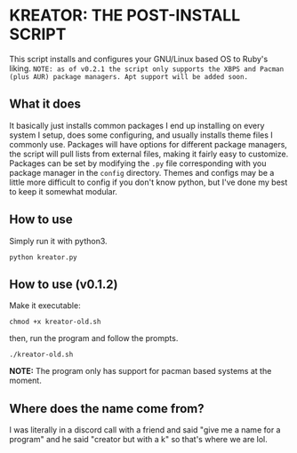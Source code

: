 # KREATOR: THE POST-INSTALL SCRIPT
This script installs and configures your GNU/Linux based OS to Ruby's liking.
```NOTE: as of v0.2.1 the script only supports the XBPS and Pacman (plus AUR) package managers. Apt support will be added soon.```

## What it does
It basically just installs common packages I end up installing on every system I setup, does some configuring, and usually installs theme files I commonly use. Packages will have options for different package managers, the script will pull lists from external files, making it fairly easy to customize. Packages can be set by modifying the ``.py`` file corresponding with you package manager in the ``config`` directory. Themes and configs may be a little more difficult to config if you don't know python, but I've done my best to keep it somewhat modular.

## How to use
Simply run it with python3.

```python kreator.py```

## How to use (v0.1.2)
Make it executable:

```chmod +x kreator-old.sh```

then, run the program and follow the prompts.

```./kreator-old.sh```

**NOTE:** The program only has support for pacman based systems at the moment.

## Where does the name come from?
I was literally in a discord call with a friend and said "give me a name for a program" and he said "creator but with a k" so that's where we are lol.
